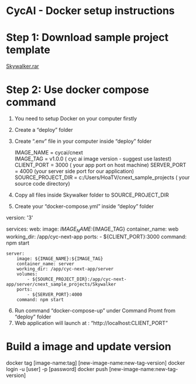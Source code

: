 # CycAI - Docker setup instructions

# Step 1: Download sample project template

[Skywalker.rar](https://drive.google.com/file/d/1oZQIwDxGoOLGrtW4BdUfv31sjXn2ES7o)

# Step 2: Use docker compose command

1. You need to setup Docker on your computer firstly
2. Create a “deploy” folder
3. Create “.env” file in your computer inside “deploy” folder
    
    IMAGE_NAME = cycai/cnext    
    IMAGE_TAG = v1.0.0 ( cyc ai image version - suggest use lastest)
    CLIENT_PORT = 3000 ( your app port on host machine)
    SERVER_PORT = 4000 (your server side port for our application)
    SOURCE_PROJECT_DIR = c:/Users/HoaTV/cnext_sample_projects ( your source code directory)
    
4. Copy all files inside Skywalker folder to SOURCE_PROJECT_DIR 
5. Create your “docker-compose.yml” inside “deploy” folder

version: '3'

services:
    web:
        image: ${IMAGE_NAME}:${IMAGE_TAG}
        container_name: web
        working_dir: /app/cyc-next-app
        ports:
            - ${CLIENT_PORT}:3000
        command: npm start

    server:
        image: ${IMAGE_NAME}:${IMAGE_TAG}
        container_name: server
        working_dir: /app/cyc-next-app/server
        volumes:
            - ${SOURCE_PROJECT_DIR}:/app/cyc-next-app/server/cnext_sample_projects/Skywalker
        ports:
            - ${SERVER_PORT}:4000
        command: npm start

6. Run command “docker-compose-up” under Command Promt from “deploy” folder
7. Web application will launch at : “http://localhost:CLIENT_PORT”

# Build a image and update version
docker tag [image-name:tag] [new-image-name:new-tag-version]
docker login -u [user] -p [password]
docker push [new-image-name:new-tag-version]